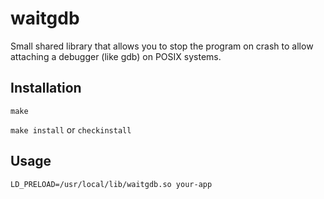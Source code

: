 # waitgdb
Small shared library that allows you to stop the program on crash to allow attaching a debugger (like gdb) on POSIX systems.

## Installation
`make`

`make install` or `checkinstall`

## Usage
`LD_PRELOAD=/usr/local/lib/waitgdb.so your-app`
